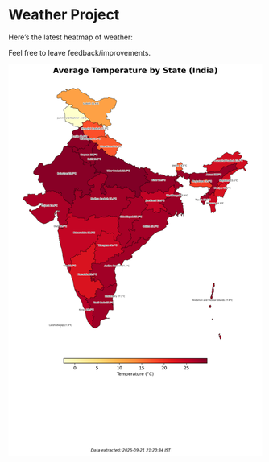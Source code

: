 # Weather Project

Here’s the latest heatmap of weather:

Feel free to leave feedback/improvements.

![India Heatmap](docs/assets/india_heatmap.png?v=D01ECC)
